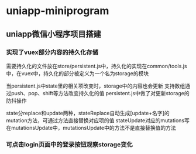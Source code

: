 # uniapp-miniprogram

## uniapp微信小程序项目搭建

### 实现了vuex部分内容的持久化存储

  需要持久化的文件放在store/persistent.js中，持久化的实现在common/tools.js中，在vuex中，持久化的部分被定义为一个名为storage的模块

  当persistent.js中state里的相关项改变时，storage中的内容也会更新
  支持数组通过push、pop、shift等方法改变持久化的值
  persistent.js中做了对更新storage的防抖操作

  state分replace和update两种，stateReplace自动生成[update+名字]的mutation方法，可通过方法直接替换对应项的值
  stateUpdate对应的mutations写在mutationsUpdate中，mutationsUpdate中的方法不是直接替换值的方法
  
### 可点击login页面中的登录按钮观察storage变化
